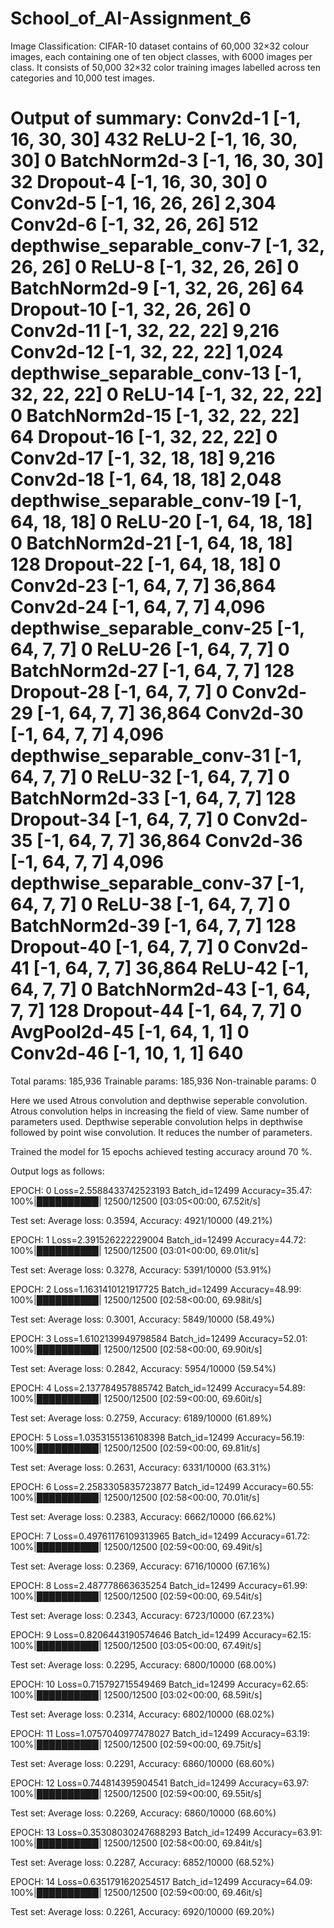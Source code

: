 # School_of_AI-Assignment_6
Image Classification:
CIFAR-10 dataset contains of 60,000 32×32 colour images, each containing one of ten object classes, with 6000 images per class. It consists of 50,000 32×32 color training images labelled across ten categories and 10,000 test images.

Output of summary:
            Conv2d-1           [-1, 16, 30, 30]             432
              ReLU-2           [-1, 16, 30, 30]               0
       BatchNorm2d-3           [-1, 16, 30, 30]              32
           Dropout-4           [-1, 16, 30, 30]               0
            Conv2d-5           [-1, 16, 26, 26]           2,304
            Conv2d-6           [-1, 32, 26, 26]             512
depthwise_separable_conv-7           [-1, 32, 26, 26]               0
              ReLU-8           [-1, 32, 26, 26]               0
       BatchNorm2d-9           [-1, 32, 26, 26]              64
          Dropout-10           [-1, 32, 26, 26]               0
           Conv2d-11           [-1, 32, 22, 22]           9,216
           Conv2d-12           [-1, 32, 22, 22]           1,024
depthwise_separable_conv-13           [-1, 32, 22, 22]               0
             ReLU-14           [-1, 32, 22, 22]               0
      BatchNorm2d-15           [-1, 32, 22, 22]              64
          Dropout-16           [-1, 32, 22, 22]               0
           Conv2d-17           [-1, 32, 18, 18]           9,216
           Conv2d-18           [-1, 64, 18, 18]           2,048
depthwise_separable_conv-19           [-1, 64, 18, 18]               0
             ReLU-20           [-1, 64, 18, 18]               0
      BatchNorm2d-21           [-1, 64, 18, 18]             128
          Dropout-22           [-1, 64, 18, 18]               0
           Conv2d-23             [-1, 64, 7, 7]          36,864
           Conv2d-24             [-1, 64, 7, 7]           4,096
depthwise_separable_conv-25             [-1, 64, 7, 7]               0
             ReLU-26             [-1, 64, 7, 7]               0
      BatchNorm2d-27             [-1, 64, 7, 7]             128
          Dropout-28             [-1, 64, 7, 7]               0
           Conv2d-29             [-1, 64, 7, 7]          36,864
           Conv2d-30             [-1, 64, 7, 7]           4,096
depthwise_separable_conv-31             [-1, 64, 7, 7]               0
             ReLU-32             [-1, 64, 7, 7]               0
      BatchNorm2d-33             [-1, 64, 7, 7]             128
          Dropout-34             [-1, 64, 7, 7]               0
           Conv2d-35             [-1, 64, 7, 7]          36,864
           Conv2d-36             [-1, 64, 7, 7]           4,096
depthwise_separable_conv-37             [-1, 64, 7, 7]               0
             ReLU-38             [-1, 64, 7, 7]               0
      BatchNorm2d-39             [-1, 64, 7, 7]             128
          Dropout-40             [-1, 64, 7, 7]               0
           Conv2d-41             [-1, 64, 7, 7]          36,864
             ReLU-42             [-1, 64, 7, 7]               0
      BatchNorm2d-43             [-1, 64, 7, 7]             128
          Dropout-44             [-1, 64, 7, 7]               0
        AvgPool2d-45             [-1, 64, 1, 1]               0
           Conv2d-46             [-1, 10, 1, 1]             640
================================================================
Total params: 185,936
Trainable params: 185,936
Non-trainable params: 0

Here we used Atrous convolution and depthwise seperable convolution.
Atrous convolution helps in increasing the field of view. Same number of parameters used.
Depthwise seperable convolution helps in depthwise followed by point wise convolution. It reduces the number of parameters.

Trained the model for 15 epochs achieved testing accuracy around 70 %. 

Output logs as follows:

EPOCH: 0
Loss=2.5588433742523193 Batch_id=12499 Accuracy=35.47: 100%|██████████| 12500/12500 [03:05<00:00, 67.52it/s]

Test set: Average loss: 0.3594, Accuracy: 4921/10000 (49.21%)

EPOCH: 1
Loss=2.391526222229004 Batch_id=12499 Accuracy=44.72: 100%|██████████| 12500/12500 [03:01<00:00, 69.01it/s]

Test set: Average loss: 0.3278, Accuracy: 5391/10000 (53.91%)

EPOCH: 2
Loss=1.1631410121917725 Batch_id=12499 Accuracy=48.99: 100%|██████████| 12500/12500 [02:58<00:00, 69.98it/s]

Test set: Average loss: 0.3001, Accuracy: 5849/10000 (58.49%)

EPOCH: 3
Loss=1.6102139949798584 Batch_id=12499 Accuracy=52.01: 100%|██████████| 12500/12500 [02:58<00:00, 69.90it/s]

Test set: Average loss: 0.2842, Accuracy: 5954/10000 (59.54%)

EPOCH: 4
Loss=2.137784957885742 Batch_id=12499 Accuracy=54.89: 100%|██████████| 12500/12500 [02:59<00:00, 69.60it/s]

Test set: Average loss: 0.2759, Accuracy: 6189/10000 (61.89%)

EPOCH: 5
Loss=1.0353155136108398 Batch_id=12499 Accuracy=56.19: 100%|██████████| 12500/12500 [02:59<00:00, 69.81it/s]

Test set: Average loss: 0.2631, Accuracy: 6331/10000 (63.31%)

EPOCH: 6
Loss=2.2583305835723877 Batch_id=12499 Accuracy=60.55: 100%|██████████| 12500/12500 [02:58<00:00, 70.01it/s]

Test set: Average loss: 0.2383, Accuracy: 6662/10000 (66.62%)

EPOCH: 7
Loss=0.49761176109313965 Batch_id=12499 Accuracy=61.72: 100%|██████████| 12500/12500 [02:59<00:00, 69.49it/s]

Test set: Average loss: 0.2369, Accuracy: 6716/10000 (67.16%)

EPOCH: 8
Loss=2.487778663635254 Batch_id=12499 Accuracy=61.99: 100%|██████████| 12500/12500 [02:59<00:00, 69.54it/s]

Test set: Average loss: 0.2343, Accuracy: 6723/10000 (67.23%)

EPOCH: 9
Loss=0.8206443190574646 Batch_id=12499 Accuracy=62.15: 100%|██████████| 12500/12500 [03:05<00:00, 67.49it/s]

Test set: Average loss: 0.2295, Accuracy: 6800/10000 (68.00%)

EPOCH: 10
Loss=0.715792715549469 Batch_id=12499 Accuracy=62.65: 100%|██████████| 12500/12500 [03:02<00:00, 68.59it/s]

Test set: Average loss: 0.2314, Accuracy: 6802/10000 (68.02%)

EPOCH: 11
Loss=1.0757040977478027 Batch_id=12499 Accuracy=63.19: 100%|██████████| 12500/12500 [02:59<00:00, 69.75it/s]

Test set: Average loss: 0.2291, Accuracy: 6860/10000 (68.60%)

EPOCH: 12
Loss=0.744814395904541 Batch_id=12499 Accuracy=63.97: 100%|██████████| 12500/12500 [02:59<00:00, 69.55it/s]

Test set: Average loss: 0.2269, Accuracy: 6860/10000 (68.60%)

EPOCH: 13
Loss=0.35308030247688293 Batch_id=12499 Accuracy=63.91: 100%|██████████| 12500/12500 [02:58<00:00, 69.84it/s]

Test set: Average loss: 0.2287, Accuracy: 6852/10000 (68.52%)

EPOCH: 14
Loss=0.6351791620254517 Batch_id=12499 Accuracy=64.09: 100%|██████████| 12500/12500 [02:59<00:00, 69.46it/s]

Test set: Average loss: 0.2261, Accuracy: 6920/10000 (69.20%)
